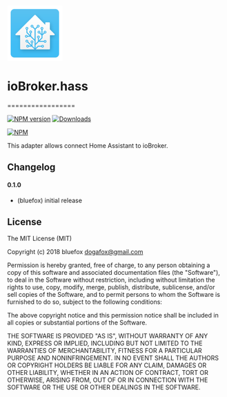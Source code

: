 ![Logo](admin/hass.png)
# ioBroker.hass
=================

[![NPM version](http://img.shields.io/npm/v/iobroker.hass.svg)](https://www.npmjs.com/package/iobroker.hass)
[![Downloads](https://img.shields.io/npm/dm/iobroker.hass.svg)](https://www.npmjs.com/package/iobroker.hass)

[![NPM](https://nodei.co/npm/iobroker.hass.png?downloads=true)](https://nodei.co/npm/iobroker.hass/)


This adapter allows connect Home Assistant to ioBroker.

## Changelog
#### 0.1.0
* (bluefox) initial release

## License
The MIT License (MIT)

Copyright (c) 2018 bluefox <dogafox@gmail.com>

Permission is hereby granted, free of charge, to any person obtaining a copy
of this software and associated documentation files (the "Software"), to deal
in the Software without restriction, including without limitation the rights
to use, copy, modify, merge, publish, distribute, sublicense, and/or sell
copies of the Software, and to permit persons to whom the Software is
furnished to do so, subject to the following conditions:

The above copyright notice and this permission notice shall be included in
all copies or substantial portions of the Software.

THE SOFTWARE IS PROVIDED "AS IS", WITHOUT WARRANTY OF ANY KIND, EXPRESS OR
IMPLIED, INCLUDING BUT NOT LIMITED TO THE WARRANTIES OF MERCHANTABILITY,
FITNESS FOR A PARTICULAR PURPOSE AND NONINFRINGEMENT. IN NO EVENT SHALL THE
AUTHORS OR COPYRIGHT HOLDERS BE LIABLE FOR ANY CLAIM, DAMAGES OR OTHER
LIABILITY, WHETHER IN AN ACTION OF CONTRACT, TORT OR OTHERWISE, ARISING FROM,
OUT OF OR IN CONNECTION WITH THE SOFTWARE OR THE USE OR OTHER DEALINGS IN
THE SOFTWARE.
